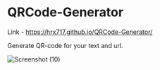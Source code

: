# QRCode-Generator
Link - https://hrx717.github.io/QRCode-Generator/

Generate QR-code for your text and url. 

![Screenshot (10)](https://user-images.githubusercontent.com/121953891/235170221-a3a6f47b-617f-4d4f-99b8-20094b080b89.png)
